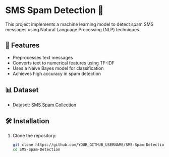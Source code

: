 # SMS Spam Detection 📩  

This project implements a machine learning model to detect spam SMS messages using Natural Language Processing (NLP) techniques.  

## 📌 Features  
- Preprocesses text messages  
- Converts text to numerical features using TF-IDF  
- Uses a Naïve Bayes model for classification  
- Achieves high accuracy in spam detection  

## 📊 Dataset  
- Dataset: [SMS Spam Collection](https://www.kaggle.com/datasets/uciml/sms-spam-collection-dataset)  

## 🛠 Installation  
1. Clone the repository:  
   ```bash
   git clone https://github.com/YOUR_GITHUB_USERNAME/SMS-Spam-Detection.git
   cd SMS-Spam-Detection
